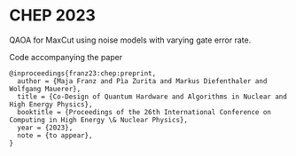 # CHEP 2023

QAOA for MaxCut using noise models with varying gate error rate.

Code accompanying the paper
```
@inproceedings{franz23:chep:preprint,
  author = {Maja Franz and Pìa Zurita and Markus Diefenthaler and Wolfgang Mauerer},
  title = {Co-Design of Quantum Hardware and Algorithms in Nuclear and High Energy Physics},
  booktitle = {Proceedings of the 26th International Conference on Computing in High Energy \& Nuclear Physics},
  year = {2023},
  note = {to appear},
}
```


